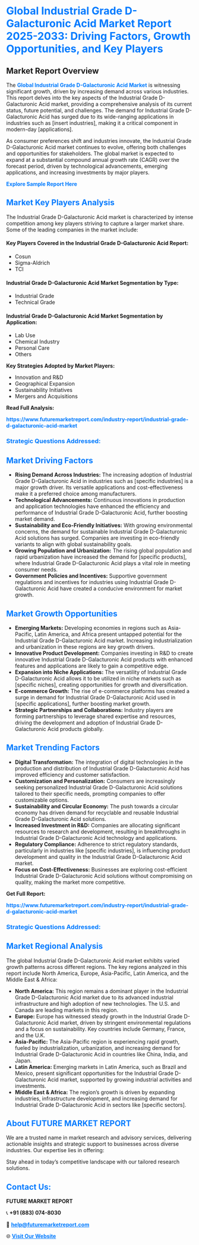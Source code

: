 <h1 style="color: #007BFF;">Global Industrial Grade D-Galacturonic Acid Market Report 2025-2033: Driving Factors, Growth Opportunities, and Key Players</h1>

<section id="overview">
<h2>Market Report Overview</h2>
<p>The <a href="https://www.futuremarketreport.com/industry-report/industrial-grade-d-galacturonic-acid-market" style="color: #007BFF; text-decoration: none;"><strong>Global Industrial Grade D-Galacturonic Acid Market</strong></a> is witnessing significant growth, driven by increasing demand across various industries. This report delves into the key aspects of the Industrial Grade D-Galacturonic Acid market, providing a comprehensive analysis of its current status, future potential, and challenges. The demand for Industrial Grade D-Galacturonic Acid has surged due to its wide-ranging applications in industries such as [insert industries], making it a critical component in modern-day [applications].</p>
<p>As consumer preferences shift and industries innovate, the Industrial Grade D-Galacturonic Acid market continues to evolve, offering both challenges and opportunities for stakeholders. The global market is expected to expand at a substantial compound annual growth rate (CAGR) over the forecast period, driven by technological advancements, emerging applications, and increasing investments by major players.</p>
</section>

<section id="overview">
<p><a href="https://www.futuremarketreport.com/request-sample/reportId=89723" style="color: #007BFF; text-decoration: none;"><strong>Explore Sample Report Here</strong></a></p>
</section>

<section id="key-players">
<h2 style="color: #007BFF;">Market Key Players Analysis</h2>
<p>The Industrial Grade D-Galacturonic Acid market is characterized by intense competition among key players striving to capture a larger market share. Some of the leading companies in the market include:</p>
<h4>Key Players Covered in the Industrial Grade D-Galacturonic Acid Report:</h4>
<ul><li>Cosun</li><li>Sigma-Aldrich</li><li>TCI</li></ul>
<h4>Industrial Grade D-Galacturonic Acid Market Segmentation by Type:</h4>
<ul><li>Industrial Grade</li><li>Technical Grade</li></ul>

<h4>Industrial Grade D-Galacturonic Acid Market Segmentation by Application:</h4>
<ul><li>Lab Use</li><li>Chemical Industry</li><li>Personal Care</li><li>Others</li></ul>
<p><strong>Key Strategies Adopted by Market Players:</strong></p>
<ul>
<li>Innovation and R&D</li>
<li>Geographical Expansion</li>
<li>Sustainability Initiatives</li>
<li>Mergers and Acquisitions</li>
</ul>
</section>

<section>
<p><strong>Read Full Analysis: </strong></p><a href="https://www.futuremarketreport.com/industry-report/industrial-grade-d-galacturonic-acid-market" style="color: #007BFF; text-decoration: none;"><strong>https://www.futuremarketreport.com/industry-report/industrial-grade-d-galacturonic-acid-market</strong></a>
<h3 style="color: #007BFF;">Strategic Questions Addressed:</h3>
</section>

<section id="driving-factors">
<h2 style="color: #007BFF;">Market Driving Factors</h2>
<ul>
<li><strong>Rising Demand Across Industries:</strong> The increasing adoption of Industrial Grade D-Galacturonic Acid in industries such as [specific industries] is a major growth driver. Its versatile applications and cost-effectiveness make it a preferred choice among manufacturers.</li>
<li><strong>Technological Advancements:</strong> Continuous innovations in production and application technologies have enhanced the efficiency and performance of Industrial Grade D-Galacturonic Acid, further boosting market demand.</li>
<li><strong>Sustainability and Eco-Friendly Initiatives:</strong> With growing environmental concerns, the demand for sustainable Industrial Grade D-Galacturonic Acid solutions has surged. Companies are investing in eco-friendly variants to align with global sustainability goals.</li>
<li><strong>Growing Population and Urbanization:</strong> The rising global population and rapid urbanization have increased the demand for [specific products], where Industrial Grade D-Galacturonic Acid plays a vital role in meeting consumer needs.</li>
<li><strong>Government Policies and Incentives:</strong> Supportive government regulations and incentives for industries using Industrial Grade D-Galacturonic Acid have created a conducive environment for market growth.</li>
</ul>
</section>

<section id="growth-opportunities">
<h2 style="color: #007BFF;">Market Growth Opportunities</h2>
<ul>
<li><strong>Emerging Markets:</strong> Developing economies in regions such as Asia-Pacific, Latin America, and Africa present untapped potential for the Industrial Grade D-Galacturonic Acid market. Increasing industrialization and urbanization in these regions are key growth drivers.</li>
<li><strong>Innovative Product Development:</strong> Companies investing in R&D to create innovative Industrial Grade D-Galacturonic Acid products with enhanced features and applications are likely to gain a competitive edge.</li>
<li><strong>Expansion into Niche Applications:</strong> The versatility of Industrial Grade D-Galacturonic Acid allows it to be utilized in niche markets such as [specific niches], creating opportunities for growth and diversification.</li>
<li><strong>E-commerce Growth:</strong> The rise of e-commerce platforms has created a surge in demand for Industrial Grade D-Galacturonic Acid used in [specific applications], further boosting market growth.</li>
<li><strong>Strategic Partnerships and Collaborations:</strong> Industry players are forming partnerships to leverage shared expertise and resources, driving the development and adoption of Industrial Grade D-Galacturonic Acid products globally.</li>
</ul>
</section>

<section id="trending-factors">
<h2 style="color: #007BFF;">Market Trending Factors</h2>
<ul>
<li><strong>Digital Transformation:</strong> The integration of digital technologies in the production and distribution of Industrial Grade D-Galacturonic Acid has improved efficiency and customer satisfaction.</li>
<li><strong>Customization and Personalization:</strong> Consumers are increasingly seeking personalized Industrial Grade D-Galacturonic Acid solutions tailored to their specific needs, prompting companies to offer customizable options.</li>
<li><strong>Sustainability and Circular Economy:</strong> The push towards a circular economy has driven demand for recyclable and reusable Industrial Grade D-Galacturonic Acid solutions.</li>
<li><strong>Increased Investment in R&D:</strong> Companies are allocating significant resources to research and development, resulting in breakthroughs in Industrial Grade D-Galacturonic Acid technology and applications.</li>
<li><strong>Regulatory Compliance:</strong> Adherence to strict regulatory standards, particularly in industries like [specific industries], is influencing product development and quality in the Industrial Grade D-Galacturonic Acid market.</li>
<li><strong>Focus on Cost-Effectiveness:</strong> Businesses are exploring cost-efficient Industrial Grade D-Galacturonic Acid solutions without compromising on quality, making the market more competitive.</li>
</ul>
</section>

<section>
<p><strong>Get Full Report: </strong></p><a href="https://www.futuremarketreport.com/industry-report/industrial-grade-d-galacturonic-acid-market" style="color: #007BFF; text-decoration: none;"><strong>https://www.futuremarketreport.com/industry-report/industrial-grade-d-galacturonic-acid-market</strong></a>
<h3 style="color: #007BFF;">Strategic Questions Addressed:</h3>
</section>


<section id="regional-analysis">
<h2 style="color: #007BFF;">Market Regional Analysis</h2>
<p>The global Industrial Grade D-Galacturonic Acid market exhibits varied growth patterns across different regions. The key regions analyzed in this report include North America, Europe, Asia-Pacific, Latin America, and the Middle East & Africa:</p>
<ul>
<li><strong>North America:</strong> This region remains a dominant player in the Industrial Grade D-Galacturonic Acid market due to its advanced industrial infrastructure and high adoption of new technologies. The U.S. and Canada are leading markets in this region.</li>
<li><strong>Europe:</strong> Europe has witnessed steady growth in the Industrial Grade D-Galacturonic Acid market, driven by stringent environmental regulations and a focus on sustainability. Key countries include Germany, France, and the U.K.</li>
<li><strong>Asia-Pacific:</strong> The Asia-Pacific region is experiencing rapid growth, fueled by industrialization, urbanization, and increasing demand for Industrial Grade D-Galacturonic Acid in countries like China, India, and Japan.</li>
<li><strong>Latin America:</strong> Emerging markets in Latin America, such as Brazil and Mexico, present significant opportunities for the Industrial Grade D-Galacturonic Acid market, supported by growing industrial activities and investments.</li>
<li><strong>Middle East & Africa:</strong> The region’s growth is driven by expanding industries, infrastructure development, and increasing demand for Industrial Grade D-Galacturonic Acid in sectors like [specific sectors].</li>
</ul>
</section>

<footer>
<h2 style="color: #007BFF;">About FUTURE MARKET REPORT</h2>
<p>We are a trusted name in market research and advisory services, delivering actionable insights and strategic support to businesses across diverse industries. Our expertise lies in offering:</p>

<p>Stay ahead in today’s competitive landscape with our tailored research solutions.</p>

<h2 style="color: #007BFF;">Contact Us:</h2>
<p><strong>FUTURE MARKET REPORT</strong></p>
<p>📞 <strong>+91 (883) 074-8030</strong></p>
<p>📧 <strong><a href="mailto:help@futuremarketreport.com" style="color: #007BFF;">help@futuremarketreport.com</a></strong></p>
<p>🌐 <strong><a href="https://www.futuremarketreport.com/" style="color: #007BFF;">Visit Our Website</a></strong></p>
</footer>